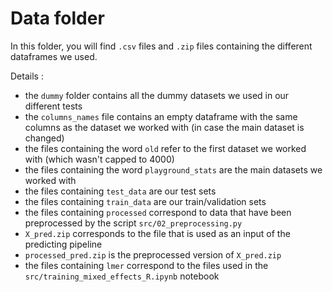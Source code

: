 # Data folder

In this folder, you will find `.csv` files and `.zip` files containing the different dataframes we used.

Details : 
- the `dummy` folder contains all the dummy datasets we used in our different tests
- the `columns_names` file contains an empty dataframe with the same columns as the dataset we worked with (in case the main dataset is changed)
- the files containing the word `old` refer to the first dataset we worked with (which wasn't capped to 4000)
- the files containing the word `playground_stats` are the main datasets we worked with
- the files containing `test_data` are our test sets
- the files containing `train_data` are our train/validation sets
- the files containing `processed` correspond to data that have been preprocessed by the script `src/02_preprocessing.py` 
- `X_pred.zip` corresponds to the file that is used as an input of the predicting pipeline
- `processed_pred.zip` is the preprocessed version of `X_pred.zip`
- the files containing `lmer` correspond to the files used in the `src/training_mixed_effects_R.ipynb` notebook